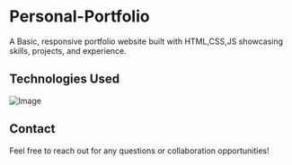 # Personal-Portfolio
A Basic, responsive portfolio website built with HTML,CSS,JS showcasing skills, projects, and experience.

## Technologies Used
![Image](https://github.com/user-attachments/assets/777af73a-9540-47ca-9311-1e2e558c1e5d)

## Contact

Feel free to reach out for any questions or collaboration opportunities!
